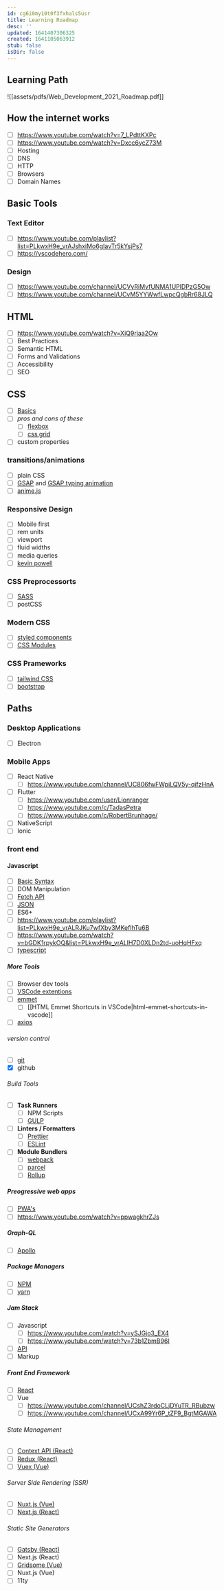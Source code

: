 ```yaml
---
id: cg6i0my10t0f3fxhals5usr
title: Learning Roadmap
desc: ''
updated: 1641407306325
created: 1641105063912
stub: false
isDir: false
---
```



## Learning Path

![[assets/pdfs/Web_Development_2021_Roadmap.pdf]]

## How the internet works

- [ ] <https://www.youtube.com/watch?v=7_LPdttKXPc>
- [ ] <https://www.youtube.com/watch?v=Dxcc6ycZ73M>
- [ ] Hosting
- [ ] DNS
- [ ] HTTP
- [ ] Browsers
- [ ] Domain Names

## Basic Tools

### Text Editor

- [ ] <https://www.youtube.com/playlist?list=PLkwxH9e_vrAJshxiMo6gIavTr5kYsjPs7>
- [ ] <https://vscodehero.com/>

### Design

- [ ] <https://www.youtube.com/channel/UCVyRiMvfUNMA1UPlDPzG5Ow>
- [ ] <https://www.youtube.com/channel/UCvM5YYWwfLwpcQgbRr68JLQ>

## HTML

- [ ] <https://www.youtube.com/watch?v=XiQ9rjaa2Ow>
- [ ] Best Practices
- [ ] Semantic HTML
- [ ] Forms and Validations
- [ ] Accessibility
- [ ] SEO

## CSS

- [ ] [Basics](https://www.youtube.com/watch?v=Tfjd5yzCaxk)
- [ ] _pros and cons of these_
  - [ ] [flexbox](https://www.youtube.com/watch?v=qqDH0T6K5gY)
  - [ ] [css grid](https://www.youtube.com/watch?v=BDOzg4lXcSg)
- [ ] custom properties

### transitions/animations

- [ ] plain CSS
- [ ] [GSAP](https://greensock.com/gsap/) and [GSAP typing animation](https://www.youtube.com/watch?v=ZT66N5hBiCE)
- [ ] [anime.js](https://animejs.com/)

### Responsive Design

- [ ] Mobile first
- [ ] rem units
- [ ] viewport
- [ ] fluid widths
- [ ] media queries
- [ ] [kevin powell](https://www.youtube.com/channel/UCJZv4d5rbIKd4QHMPkcABCw)

### CSS Preprocessorts

- [ ] [SASS](https://www.youtube.com/watch?v=BDOzg4lXcSg)
- [ ] postCSS

### Modern CSS

- [ ] [styled components](https://styled-components.com/)
- [ ] [CSS Modules](https://github.com/css-modules/css-modules)

### CSS Prameworks

- [ ] [tailwind CSS](https://tailwindcss.com/)
- [ ] [bootstrap](https://getbootstrap.com/)

## Paths

### Desktop Applications

- [ ] Electron

### Mobile Apps

- [ ] React Native 
  - [ ] <https://www.youtube.com/channel/UC806fwFWpiLQV5y-qifzHnA>
- [ ] Flutter
  - [ ] <https://www.youtube.com/user/Lionranger>
  - [ ] <https://www.youtube.com/c/TadasPetra>
  - [ ] <https://www.youtube.com/c/RobertBrunhage/>
- [ ] NativeScript
- [ ] Ionic

### front end

#### Javascript

- [ ] [Basic Syntax ](https://www.youtube.com/watch?v=d5ob3WAGeZE)
- [ ] DOM Manipulation 
- [ ] [Fetch API](https://www.youtube.com/watch?v=djCuFrLLjVk)
- [ ] [JSON](https://www.youtube.com/watch?v=s6OIOL9OMYA)
- [ ] ES6+
- [ ] <https://www.youtube.com/playlist?list=PLkwxH9e_vrALRJKu7wfXby3MKeflhTu6B>
- [ ] <https://www.youtube.com/watch?v=bGDK1rpykOQ&list=PLkwxH9e_vrALlH7D0XLDn2td-uoHqHFxq>
- [ ] [typescript](https://www.youtube.com/watch?v=ahCwqrYpIuM)

##### More Tools

- [ ] Browser dev tools
- [ ] [VSCode extentions](https://www.youtube.com/watch?v=c5GAS_PMXDs)
- [ ] [emmet](https://www.youtube.com/watch?v=EzGWXTASWWo)
  - [ ] [[HTML Emmet Shortcuts in VSCode|html-emmet-shortcuts-in-vscode]]
- [ ] [axios](https://www.youtube.com/watch?v=6LyagkoRWYA)

###### version control

- [ ] [git](https://www.youtube.com/watch?v=N_bMCff8q6A)
- [x] github

###### Build Tools

- [ ] **Task Runners**
  - [ ] NPM Scripts
  - [ ] [GULP](https://www.youtube.com/watch?v=-lG0kDeuSJk)
- [ ] **Linters / Formatters**
  - [ ] [Prettier](https://prettier.io/)
  - [ ] [ESLint](https://eslint.org/)
- [ ] **Module Bundlers**
  - [ ] [webpack](https://www.youtube.com/watch?v=MpGLUVbqoYQ)
  - [ ] [parcel](https://www.youtube.com/watch?v=ONwotPEpinI)
  - [ ] [Rollup](https://rollupjs.org/guide/en/)

##### Preogressive web apps

- [ ] [PWA's](https://www.youtube.com/playlist?list=PL4cUxeGkcC9gTxqJBcDmoi5Q2pzDusSL7)
- [ ] <https://www.youtube.com/watch?v=ppwagkhrZJs>

##### Graph-QL

- [ ] [Apollo](https://www.youtube.com/watch?v=ed8SzALpx1Q)

##### Package Managers

- [ ] [NPM](https://nodejs.org/en/)
- [ ] [yarn](https://classic.yarnpkg.com/en/docs/install)

##### Jam Stack

- [ ] Javascript
  - [ ] <https://www.youtube.com/watch?v=ySJGjo3_EX4>
  - [ ] <https://www.youtube.com/watch?v=73b1ZbmB96I>
- [ ] [API](https://developer.mozilla.org/en-US/docs/Web/API/Web_Speech_API)
- [ ] Markup

##### Front End Framework

- [ ] [React](https://www.youtube.com/watch?v=UGcALH8kPC0&list=PLkwxH9e_vrAK4TdffpxKY3QGyHCpxFcQ0)
- [ ] Vue
  - [ ] <https://www.youtube.com/channel/UCshZ3rdoCLjDYuTR_RBubzw>
  - [ ] <https://www.youtube.com/channel/UCxA99Yr6P_tZF9_BgtMGAWA>

###### State Management

- [ ] [Context API (React)](https://www.youtube.com/watch?v=35lXWvCuM8o)
- [ ] [Redux (React)](https://www.youtube.com/watch?v=CVpUuw9XSjY)
- [ ] [Vuex (Vue)](https://www.youtube.com/watch?v=oxUyIzDbZts)

###### Server Side Rendering (SSR)

- [ ] [Nuxt.js (Vue)](https://www.youtube.com/watch?v=ltzlhAxJr74)
- [ ] [Next.js (React)](https://www.youtube.com/channel/UC7Wpv0Aft4NPNhHWW_JC4GQ)

###### Static Site Generators

- [ ] [Gatsby (React)](https://www.youtube.com/user/Weibenfalk)
- [ ] Next.js (React)
- [ ] [Gridsome (Vue)](https://www.youtube.com/watch?v=vB6rmWCmANA)
- [ ] Nuxt.js (Vue) 
- [ ] 11ty
